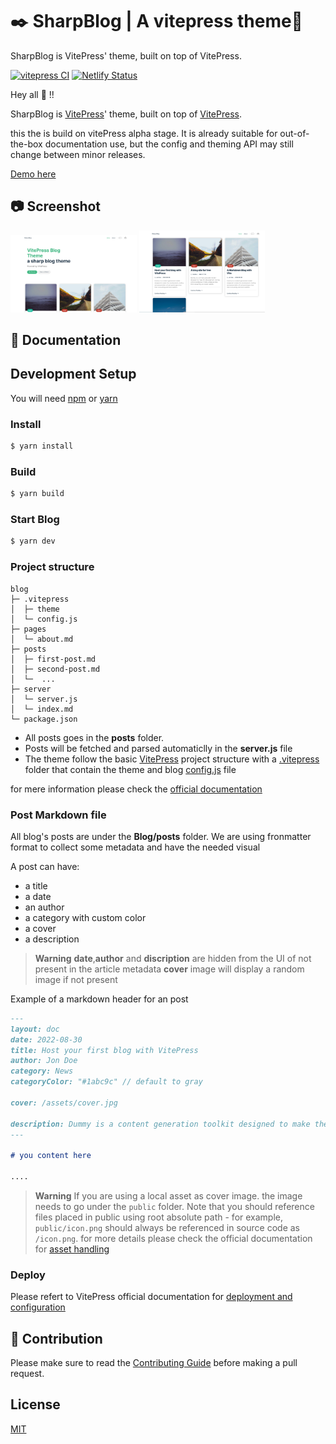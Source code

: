 # ✒️ SharpBlog | A vitepress theme🌟
SharpBlog is VitePress' theme, built on top of VitePress.


[![vitepress CI](https://github.com/ahdbk/vitepress-blog-sharp/actions/workflows/CI.yml/badge.svg)](https://github.com/ahdbk/vitepress-blog-sharp/actions/workflows/CI.yml)
[![Netlify Status](https://api.netlify.com/api/v1/badges/8b2c9df8-24bd-4eca-add1-1ec0c251a22d/deploy-status)](https://app.netlify.com/sites/vitepress-blog-sharp/deploys)

Hey all 👋 !!

SharpBlog is [VitePress](https://vitepress.vuejs.org/)' theme, built on top of [VitePress](https://github.com/vuejs/vitepress).

this the is build on vitePress alpha stage. It is already suitable for out-of-the-box documentation use, but the config and theming API may still change between minor releases.

[Demo here](https://vitepress-blog-sharp.netlify.app/)

## 📷 Screenshot
   <img title="blog" src="screenshots/01.png" width="40%"/>
   <img title="blog" src="screenshots/02.png" width="40%"/>

## 📔 Documentation
## Development Setup

You will need [npm](https://nodejs.org/) or [yarn](https://yarnpkg.com/cli/install)

### Install

```sh
$ yarn install
```
### Build

```sh
$ yarn build
```
### Start Blog

```sh
$ yarn dev
```
### Project structure
```
blog
├─ .vitepress
│  ├─ theme
│  └─ config.js
├─ pages
│  └─ about.md
├─ posts
│  ├─ first-post.md
│  ├─ second-post.md
│  └─  ...
├─ server
│  └─ server.js
│  └─ index.md
└─ package.json
```

- All posts goes in the **posts** folder.
- Posts will be fetched and parsed automaticlly in the **server.js** file
- The theme follow the basic [VitePress](https://vitepress.vuejs.org/) project structure with a [.vitepress](https://github.com/ahdbk/vitepress-blog-sharp/tree/main/.vitepress) folder that contain the theme and blog [config.js](https://github.com/ahdbk/vitepress-blog-sharp/blob/main/.vitepress/config.js) file

for mere information please check the [official documentation](https://vitepress.vuejs.org/)
### Post Markdown file
All blog's posts are under the **Blog/posts** folder.
We are using fronmatter format to collect some metadata and have the needed visual

A post can have: 
- a title
- a date 
- an author 
- a category with custom color
- a cover 
- a description 

> **Warning**
**date**,**author** and **discription** are hidden from the UI of not present in the article metadata
**cover** image will display a random image if not present

Example of a markdown header for an post 
```markdown
---
layout: doc
date: 2022-08-30
title: Host your first blog with VitePress
author: Jon Doe
category: News
categoryColor: "#1abc9c" // default to gray

cover: /assets/cover.jpg

description: Dummy is a content generation toolkit designed to make the development, testing and presentation of web prototypes less time consuming and more realistic.
---

# you content here 

....
```
> **Warning**
If you are using a local asset as cover image. the image needs to go under the `public` folder.
Note that you should reference files placed in public using root absolute path - for example, `public/icon.png` should always be referenced in source code as `/icon.png`. for more details please check the official documentation for [asset handling](https://vitepress.vuejs.org/guide/asset-handling#public-files) 


### Deploy

Please refert to VitePress official documentation for [deployment and configuration](https://vitepress.vuejs.org/guide/deploying)

## 🙌 Contribution

Please make sure to read the [Contributing Guide](https://github.com/ahdbk/vitepress-blog-sharp/blob/main/contributing.md) before making a pull request.


## License
[MIT](https://github.com/vitepress-blog-sharp/blob/main/LICENSE)
